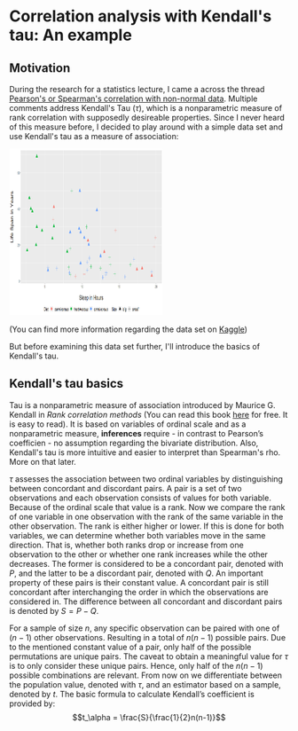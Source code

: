 # Correlation analysis with Kendall's tau: An example

## Motivation

During the research for a statistics lecture, I came a across the thread [Pearson's or Spearman's correlation with non-normal data](https://stats.stackexchange.com/questions/3730/pearsons-or-spearmans-correlation-with-non-normal-data). Multiple comments address Kendall's Tau ($\tau$), which is a nonparametric measure of rank correlation with supposedly desireable properties.
Since I never heard of this measure before, I decided to play around with a simple data set and use Kendall's tau as a measure of association:

<img src="Scatter_Plot_Life_Span_vs_Sleep.png" alt= “Scatter-Plot:Life-Span-vs-Sleep” width="55%" height="300">

(You can find more information regarding the data set on <a href="https://www.kaggle.com/datasets/volkandl/sleep-in-mammals" target="_blank" rel="noreferrer noopener">Kaggle</a>)

But before examining this data set further, I'll introduce the basics of Kendall's tau.

## Kendall's tau basics

Tau is a nonparametric measure of association introduced by Maurice G. Kendall in *Rank correlation methods* (You can read this book 
<a href="https://archive.org/details/rankcorrelationm0000kend/mode/2up" target="_blank" rel="noreferrer noopener">here</a> for free. It is easy to read).
It is based on variables of ordinal scale and as a nonparametric measure, **inferences** require - in contrast to Pearson’s coefficien - no assumption regarding the bivariate distribution. Also, Kendall's tau is more intuitive and easier to interpret than Spearman's rho. More on that later.

$\tau$ assesses the association between two ordinal variables by distinguishing between concordant and discordant pairs. A pair is a set of two observations and each observation consists of values for both variable. Because of the ordinal scale that value is a rank. Now we compare the rank of one variable in one observation with the rank of the same variable in the other observation. The rank is either higher or lower. If this is done for both variables, we can determine whether both variables move in the same direction. That is, whether both ranks drop or increase from one observation to the other or whether one rank increases while the other decreases. The former is considered to be a concordant pair, denoted with $P$, and the latter to be a discordant pair, denoted with $Q$. An important property of these pairs is their constant value. A concordant pair is still concordant after interchanging the order in which the observations are considered in.
The difference between all concordant and discordant pairs is denoted by $S = P−Q$. 

For a sample of size $n$, any specific observation can be paired with one of $(n−1)$ other observations. Resulting
in a total of $n(n − 1)$ possible pairs. Due to the mentioned constant value of a pair, only half of the possible
permutations are unique pairs. The caveat to obtain a meaningful value for $\tau$ is to only consider these unique
pairs. Hence, only half of the $n(n−1)$ possible combinations are relevant.
From now on we differentiate between the population value, denoted with $\tau$, and an estimator based on a
sample, denoted by $t$.
The basic formula to calculate Kendall’s coefficient is provided by:
$$t_\alpha = \frac{S}{\frac{1}{2}n(n-1)}$$
